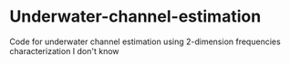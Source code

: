 # Underwater-channel-estimation
Code for underwater channel estimation using 2-dimension frequencies characterization
I don't know
